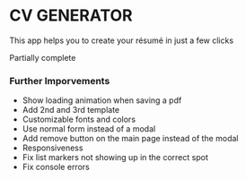 # CV GENERATOR

This app helps you to create your résumé in just a few clicks

Partially complete

### Further Imporvements
- Show loading animation when saving a pdf
- Add 2nd and 3rd template
- Customizable fonts and colors
- Use normal form instead of a modal
- Add remove button on the main page instead of the modal
- Responsiveness
- Fix list markers not showing up in the correct spot
- Fix console errors
